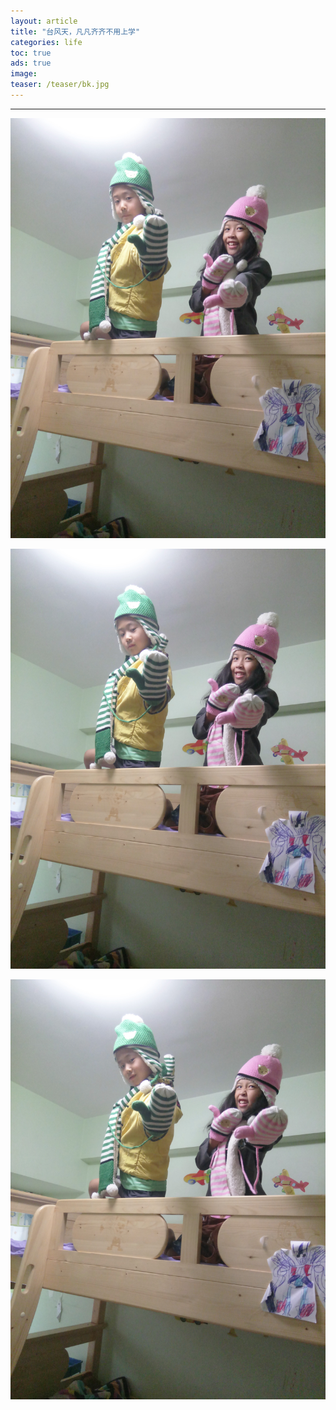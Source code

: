 ```yaml
---
layout: article
title: "台风天，凡凡齐齐不用上学"
categories: life
toc: true
ads: true
image:
teaser: /teaser/bk.jpg
---
```


---



![df](https://github.com/storage201602/storage201602/blob/master/myhome2016/_posts/life/2016-10-21-20161021082804life.md/IMG_20161021_082532.jpg?raw=true)

![df](https://github.com/storage201602/storage201602/blob/master/myhome2016/_posts/life/2016-10-21-20161021082804life.md/IMG_20161021_082529.jpg?raw=true)

![df](https://github.com/storage201602/storage201602/blob/master/myhome2016/_posts/life/2016-10-21-20161021082804life.md/IMG_20161021_082526.jpg?raw=true)

